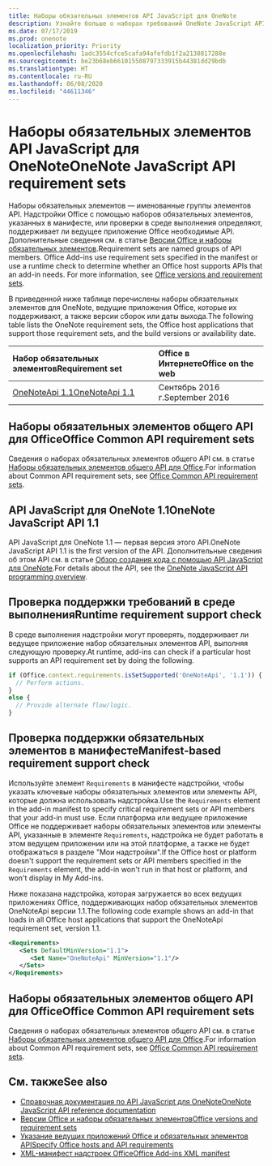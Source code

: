 ```yaml
---
title: Наборы обязательных элементов API JavaScript для OneNote
description: Узнайте больше о наборах требований OneNote JavaScript API
ms.date: 07/17/2019
ms.prod: onenote
localization_priority: Priority
ms.openlocfilehash: 1adc3554cfce5cafa94afefdb1f2a2130817288e
ms.sourcegitcommit: be23b68eb661015508797333915b44381dd29bdb
ms.translationtype: HT
ms.contentlocale: ru-RU
ms.lasthandoff: 06/08/2020
ms.locfileid: "44611346"
---
```

# <a name="onenote-javascript-api-requirement-sets"></a><span data-ttu-id="6a51c-103">Наборы обязательных элементов API JavaScript для OneNote</span><span class="sxs-lookup"><span data-stu-id="6a51c-103">OneNote JavaScript API requirement sets</span></span>

<span data-ttu-id="6a51c-p101">Наборы обязательных элементов — именованные группы элементов API. Надстройки Office с помощью наборов обязательных элементов, указанных в манифесте, или проверки в среде выполнения определяют, поддерживает ли ведущее приложение Office необходимые API. Дополнительные сведения см. в статье [Версии Office и наборы обязательных элементов](../../develop/office-versions-and-requirement-sets.md).</span><span class="sxs-lookup"><span data-stu-id="6a51c-p101">Requirement sets are named groups of API members. Office Add-ins use requirement sets specified in the manifest or use a runtime check to determine whether an Office host supports APIs that an add-in needs. For more information, see [Office versions and requirement sets](../../develop/office-versions-and-requirement-sets.md).</span></span>

<span data-ttu-id="6a51c-107">В приведенной ниже таблице перечислены наборы обязательных элементов для OneNote, ведущие приложения Office, которые их поддерживают, а также версии сборок или даты выхода.</span><span class="sxs-lookup"><span data-stu-id="6a51c-107">The following table lists the OneNote requirement sets, the Office host applications that support those requirement sets, and the build versions or availability date.</span></span>

|  <span data-ttu-id="6a51c-108">Набор обязательных элементов</span><span class="sxs-lookup"><span data-stu-id="6a51c-108">Requirement set</span></span>  |  <span data-ttu-id="6a51c-109">Office в Интернете</span><span class="sxs-lookup"><span data-stu-id="6a51c-109">Office on the web</span></span> |
|:-----|:-----|
| [<span data-ttu-id="6a51c-110">OneNoteApi 1.1</span><span class="sxs-lookup"><span data-stu-id="6a51c-110">OneNoteApi 1.1</span></span>](/javascript/api/onenote?view=onenote-js-1.1)  | <span data-ttu-id="6a51c-111">Сентябрь 2016 г.</span><span class="sxs-lookup"><span data-stu-id="6a51c-111">September 2016</span></span> |  

## <a name="office-common-api-requirement-sets"></a><span data-ttu-id="6a51c-112">Наборы обязательных элементов общего API для Office</span><span class="sxs-lookup"><span data-stu-id="6a51c-112">Office Common API requirement sets</span></span>

<span data-ttu-id="6a51c-113">Сведения о наборах обязательных элементов общего API см. в статье [Наборы обязательных элементов общего API для Office](office-add-in-requirement-sets.md).</span><span class="sxs-lookup"><span data-stu-id="6a51c-113">For information about Common API requirement sets, see [Office Common API requirement sets](office-add-in-requirement-sets.md).</span></span>

## <a name="onenote-javascript-api-11"></a><span data-ttu-id="6a51c-114">API JavaScript для OneNote 1.1</span><span class="sxs-lookup"><span data-stu-id="6a51c-114">OneNote JavaScript API 1.1</span></span>

<span data-ttu-id="6a51c-115">API JavaScript для OneNote 1.1 — первая версия этого API.</span><span class="sxs-lookup"><span data-stu-id="6a51c-115">OneNote JavaScript API 1.1 is the first version of the API.</span></span> <span data-ttu-id="6a51c-116">Дополнительные сведения об этом API см. в статье [Обзор создания кода с помощью API JavaScript для OneNote](../../onenote/onenote-add-ins-programming-overview.md).</span><span class="sxs-lookup"><span data-stu-id="6a51c-116">For details about the API, see the [OneNote JavaScript API programming overview](../../onenote/onenote-add-ins-programming-overview.md).</span></span>

## <a name="runtime-requirement-support-check"></a><span data-ttu-id="6a51c-117">Проверка поддержки требований в среде выполнения</span><span class="sxs-lookup"><span data-stu-id="6a51c-117">Runtime requirement support check</span></span>

<span data-ttu-id="6a51c-118">В среде выполнения надстройки могут проверять, поддерживает ли ведущее приложение набор обязательных элементов API, выполняя следующую проверку.</span><span class="sxs-lookup"><span data-stu-id="6a51c-118">At runtime, add-ins can check if a particular host supports an API requirement set by doing the following.</span></span>

```js
if (Office.context.requirements.isSetSupported('OneNoteApi', '1.1')) {
  // Perform actions.
}
else {
  // Provide alternate flow/logic.
}
```

## <a name="manifest-based-requirement-support-check"></a><span data-ttu-id="6a51c-119">Проверка поддержки обязательных элементов в манифесте</span><span class="sxs-lookup"><span data-stu-id="6a51c-119">Manifest-based requirement support check</span></span>

<span data-ttu-id="6a51c-120">Используйте элемент `Requirements` в манифесте надстройки, чтобы указать ключевые наборы обязательных элементов или элементы API, которые должна использовать надстройка.</span><span class="sxs-lookup"><span data-stu-id="6a51c-120">Use the `Requirements` element in the add-in manifest to specify critical requirement sets or API members that your add-in must use.</span></span> <span data-ttu-id="6a51c-121">Если платформа или ведущее приложение Office не поддерживает наборы обязательных элементов или элементы API, указанные в элементе `Requirements`, надстройка не будет работать в этом ведущем приложении или на этой платформе, а также не будет отображаться в разделе "Мои надстройки".</span><span class="sxs-lookup"><span data-stu-id="6a51c-121">If the Office host or platform doesn't support the requirement sets or API members specified in the `Requirements` element, the add-in won't run in that host or platform, and won't display in My Add-ins.</span></span>

<span data-ttu-id="6a51c-122">Ниже показана надстройка, которая загружается во всех ведущих приложениях Office, поддерживающих набор обязательных элементов OneNoteApi версии 1.1.</span><span class="sxs-lookup"><span data-stu-id="6a51c-122">The following code example shows an add-in that loads in all Office host applications that support the OneNoteApi requirement set, version 1.1.</span></span>

```xml
<Requirements>
   <Sets DefaultMinVersion="1.1">
      <Set Name="OneNoteApi" MinVersion="1.1"/>
   </Sets>
</Requirements>
```

## <a name="office-common-api-requirement-sets"></a><span data-ttu-id="6a51c-123">Наборы обязательных элементов общего API для Office</span><span class="sxs-lookup"><span data-stu-id="6a51c-123">Office Common API requirement sets</span></span>

<span data-ttu-id="6a51c-124">Сведения о наборах обязательных элементов общего API см. в статье [Наборы обязательных элементов общего API для Office](office-add-in-requirement-sets.md).</span><span class="sxs-lookup"><span data-stu-id="6a51c-124">For information about Common API requirement sets, see [Office Common API requirement sets](office-add-in-requirement-sets.md).</span></span>

## <a name="see-also"></a><span data-ttu-id="6a51c-125">См. также</span><span class="sxs-lookup"><span data-stu-id="6a51c-125">See also</span></span>

- [<span data-ttu-id="6a51c-126">Справочная документация по API JavaScript для OneNote</span><span class="sxs-lookup"><span data-stu-id="6a51c-126">OneNote JavaScript API reference documentation</span></span>](/javascript/api/onenote)
- [<span data-ttu-id="6a51c-127">Версии Office и наборы обязательных элементов</span><span class="sxs-lookup"><span data-stu-id="6a51c-127">Office versions and requirement sets</span></span>](../../develop/office-versions-and-requirement-sets.md)
- [<span data-ttu-id="6a51c-128">Указание ведущих приложений Office и обязательных элементов API</span><span class="sxs-lookup"><span data-stu-id="6a51c-128">Specify Office hosts and API requirements</span></span>](../../develop/specify-office-hosts-and-api-requirements.md)
- [<span data-ttu-id="6a51c-129">XML-манифест надстроек Office</span><span class="sxs-lookup"><span data-stu-id="6a51c-129">Office Add-ins XML manifest</span></span>](../../develop/add-in-manifests.md)
